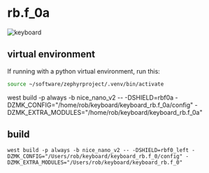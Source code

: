 # rb.f_0a

![keyboard](https://drive.google.com/uc?id=1FSsnuG9wuVsLoMuD6AxEJ7aLmVjcnm7L)

## virtual environment

If running with a python virtual environment, run this:

```sh
source ~/software/zephyrproject/.venv/bin/activate
```
west build -p always -b nice_nano_v2 -- -DSHIELD=rbf0a -DZMK_CONFIG="/home/rob/keyboard/keyboard_rb.f_0a/config" -DZMK_EXTRA_MODULES="/home/rob/keyboard/keyboard_rb.f_0a"

## build

```
west build -p always -b nice_nano_v2 -- -DSHIELD=rbf0_left -DZMK_CONFIG="/Users/rob/keyboard/keyboard_rb.f_0/config" -DZMK_EXTRA_MODULES="/Users/rob/keyboard/keyboard_rb.f_0"
```
